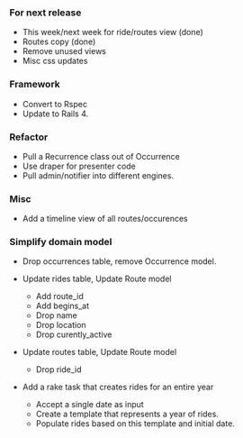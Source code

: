 ### For next release

* This week/next week for ride/routes view (done)
* Routes copy (done)
* Remove unused views
* Misc css updates

### Framework

* Convert to Rspec
* Update to Rails 4.

### Refactor

* Pull a Recurrence class out of Occurrence
* Use draper for presenter code
* Pull admin/notifier into different engines.

### Misc

* Add a timeline view of all routes/occurences

### Simplify domain model

* Drop occurrences table, remove Occurrence model.

* Update rides table, Update Route model
  * Add route_id
  * Add begins_at
  * Drop name
  * Drop location
  * Drop curently_active

* Update routes table, Update Route model
  * Drop ride_id

* Add a rake task that creates rides for an entire year
  * Accept a single date as input
  * Create a template that represents a year of rides.
  * Populate rides based on this template and initial date.
